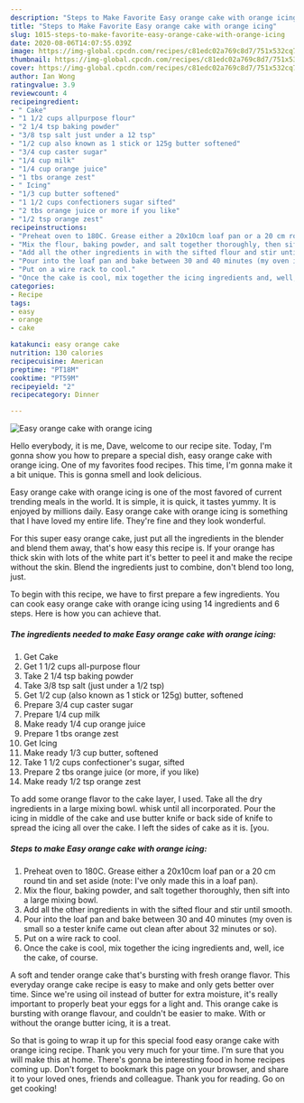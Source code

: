 ```yaml
---
description: "Steps to Make Favorite Easy orange cake with orange icing"
title: "Steps to Make Favorite Easy orange cake with orange icing"
slug: 1015-steps-to-make-favorite-easy-orange-cake-with-orange-icing
date: 2020-08-06T14:07:55.039Z
image: https://img-global.cpcdn.com/recipes/c81edc02a769c8d7/751x532cq70/easy-orange-cake-with-orange-icing-recipe-main-photo.jpg
thumbnail: https://img-global.cpcdn.com/recipes/c81edc02a769c8d7/751x532cq70/easy-orange-cake-with-orange-icing-recipe-main-photo.jpg
cover: https://img-global.cpcdn.com/recipes/c81edc02a769c8d7/751x532cq70/easy-orange-cake-with-orange-icing-recipe-main-photo.jpg
author: Ian Wong
ratingvalue: 3.9
reviewcount: 4
recipeingredient:
- " Cake"
- "1 1/2 cups allpurpose flour"
- "2 1/4 tsp baking powder"
- "3/8 tsp salt just under a 12 tsp"
- "1/2 cup also known as 1 stick or 125g butter softened"
- "3/4 cup caster sugar"
- "1/4 cup milk"
- "1/4 cup orange juice"
- "1 tbs orange zest"
- " Icing"
- "1/3 cup butter softened"
- "1 1/2 cups confectioners sugar sifted"
- "2 tbs orange juice or more if you like"
- "1/2 tsp orange zest"
recipeinstructions:
- "Preheat oven to 180C. Grease either a 20x10cm loaf pan or a 20 cm round tin and set aside (note: I&#39;ve only made this in a loaf pan)."
- "Mix the flour, baking powder, and salt together thoroughly, then sift into a large mixing bowl."
- "Add all the other ingredients in with the sifted flour and stir until smooth."
- "Pour into the loaf pan and bake between 30 and 40 minutes (my oven is small so a tester knife came out clean after about 32 minutes or so)."
- "Put on a wire rack to cool."
- "Once the cake is cool, mix together the icing ingredients and, well, ice the cake, of course."
categories:
- Recipe
tags:
- easy
- orange
- cake

katakunci: easy orange cake 
nutrition: 130 calories
recipecuisine: American
preptime: "PT18M"
cooktime: "PT59M"
recipeyield: "2"
recipecategory: Dinner

---
```



![Easy orange cake with orange icing](https://img-global.cpcdn.com/recipes/c81edc02a769c8d7/751x532cq70/easy-orange-cake-with-orange-icing-recipe-main-photo.jpg)

Hello everybody, it is me, Dave, welcome to our recipe site. Today, I'm gonna show you how to prepare a special dish, easy orange cake with orange icing. One of my favorites food recipes. This time, I'm gonna make it a bit unique. This is gonna smell and look delicious.

Easy orange cake with orange icing is one of the most favored of current trending meals in the world. It is simple, it is quick, it tastes yummy. It is enjoyed by millions daily. Easy orange cake with orange icing is something that I have loved my entire life. They're fine and they look wonderful.

For this super easy orange cake, just put all the ingredients in the blender and blend them away, that&#39;s how easy this recipe is. If your orange has thick skin with lots of the white part it&#39;s better to peel it and make the recipe without the skin. Blend the ingredients just to combine, don&#39;t blend too long, just.


To begin with this recipe, we have to first prepare a few ingredients. You can cook easy orange cake with orange icing using 14 ingredients and 6 steps. Here is how you can achieve that.

<!--inarticleads1-->

##### The ingredients needed to make Easy orange cake with orange icing:

1. Get  Cake
1. Get 1 1/2 cups all-purpose flour
1. Take 2 1/4 tsp baking powder
1. Take 3/8 tsp salt (just under a 1/2 tsp)
1. Get 1/2 cup (also known as 1 stick or 125g) butter, softened
1. Prepare 3/4 cup caster sugar
1. Prepare 1/4 cup milk
1. Make ready 1/4 cup orange juice
1. Prepare 1 tbs orange zest
1. Get  Icing
1. Make ready 1/3 cup butter, softened
1. Take 1 1/2 cups confectioner&#39;s sugar, sifted
1. Prepare 2 tbs orange juice (or more, if you like)
1. Make ready 1/2 tsp orange zest


To add some orange flavor to the cake layer, I used. Take all the dry ingredients in a large mixing bowl. whisk until all incorporated. Pour the icing in middle of the cake and use butter knife or back side of knife to spread the icing all over the cake. I left the sides of cake as it is. [you. 

<!--inarticleads2-->

##### Steps to make Easy orange cake with orange icing:

1. Preheat oven to 180C. Grease either a 20x10cm loaf pan or a 20 cm round tin and set aside (note: I&#39;ve only made this in a loaf pan).
1. Mix the flour, baking powder, and salt together thoroughly, then sift into a large mixing bowl.
1. Add all the other ingredients in with the sifted flour and stir until smooth.
1. Pour into the loaf pan and bake between 30 and 40 minutes (my oven is small so a tester knife came out clean after about 32 minutes or so).
1. Put on a wire rack to cool.
1. Once the cake is cool, mix together the icing ingredients and, well, ice the cake, of course.


A soft and tender orange cake that&#39;s bursting with fresh orange flavor. This everyday orange cake recipe is easy to make and only gets better over time. Since we&#39;re using oil instead of butter for extra moisture, it&#39;s really important to properly beat your eggs for a light and. This orange cake is bursting with orange flavour, and couldn&#39;t be easier to make. With or without the orange butter icing, it is a treat. 

So that is going to wrap it up for this special food easy orange cake with orange icing recipe. Thank you very much for your time. I'm sure that you will make this at home. There's gonna be interesting food in home recipes coming up. Don't forget to bookmark this page on your browser, and share it to your loved ones, friends and colleague. Thank you for reading. Go on get cooking!
